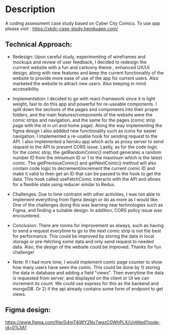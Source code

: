 # Description

A coding assessment case study based on Cyber City Comics. To use app please visit : https://xkdc-case-study.herokuapp.com/ 

## Technical Approach:

- Redesign: Upon careful study, experimenting of wireframes and mockups and review of user feedback, I decided to redesign the currrent website
  with a fun and cartoony theme , enhanced UX/UI design, along with new features and keep the current functionality of the website
  to provide more ease of use of the app for current users. Also marketed the website to attract new users. Also keeping in mind accessibility.
- Implementation: I decided to go with react-framework since it is light weight, fast to do this app and powerful for
  re-useable components. I split down the sections of the pages and components into their proper folders, and the main features/components of the website were the comic strips and navigation, and the same for the pages (comic strip page with the id in url and home page).
  Along the way implementing the figma design I also addded new functionality such as icons for easier navigation.
  I implemented a re-usable hook for sending request to the API. I also implemented a heroku app which acts as proxy server to send request to the API to prevent CORS issue. Lastly, as for the code logic for the comic strip, the getRandomComic() method generates a random number ID from the minumum ID or 1 to the maximum
  which is the latest comic. The getPreviousComic() and getNextComic() method will also contain code logic to decrement/increment the current comic ID and make it valid to then get an ID that can be passed to the hook to get the data. This hook called useFetchComic interacts with the API and allows for a flexible state using reducer  similar to Redux.

- Challenges: Due to time contraint with other activities, I was not able to implement everything from figma design or do as more as I would like.
  One of the challenges doing this was learning new technologies such as Figma, and finding a suitable design. In addition, CORS policy issue was encountered.
- Conclusion: There are rooms for improvement as always, such as having to send a request everytime to go to the next comic strip is not the best for performance. This could be improved by storing the data in local storage or pre-fetching some data and only send request to needed data.
  Also, the design of the website could be improved. Thanks for fun challenge!
- Note: If I had more time, I would implement comic page counter to show how many users have seen the comic. This could be done
  by 1) storing the data in database and adding a field "views". Then everytime the data is requested from server, and displayed on the client
  or UI we can increment its count. We could use express for this as the backend and mongoDB. Or 2) if the api already contains some form of endpoint to get views.
  
 ## Figma design:
 https://www.figma.com/file/G4mT4iWY2Ny7wgzC0WhPLX/Untitled?node-id=0%3A1
  
  
